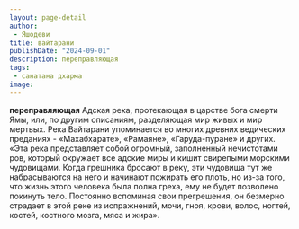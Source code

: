 ```yaml
---
layout: page-detail
author:
 - Яшодеви
title: вайтарани
publishDate: "2024-09-01"
description: переправляющая
tags:
 - санатана дхарма
image: 
---
```


__переправляющая__
Адская река, протекающая в царстве бога смерти Ямы, или, по другим описаниям, разделяющая мир живых и мир мертвых. Река Вайтарани упоминается во многих древних ведических преданиях - «Махабхарате», «Рамаяне», «Гаруда-пуране» и других.
	«Эта река представляет собой огромный, заполненный нечистотами ров, который окружает все адские миры и кишит свирепыми морскими чудовищами. Когда грешника бросают в реку, эти чудовища тут же набрасываются на него и начинают пожирать его плоть, но из-за того, что жизнь этого человека была полна греха, ему не будет позволено покинуть тело. Постоянно вспоминая свои прегрешения, он безмерно страдает в этой реке из испражнений, мочи, гноя, крови, волос, ногтей, костей, костного мозга, мяса и жира».

